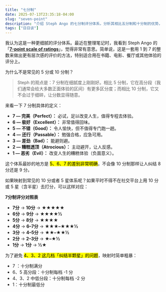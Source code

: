 ```yaml
---
title: "七分制"
date: 2025-07-13T23:35:18-04:00
slug: "seven-point"
description: "介绍 Steph Ango 的七分制评分体系，分析其相比五分制和十分制的优势，并提供评分对照表。"
tags: ["日日谈"]
---
```


我认为这是一种更细腻的评分体系。最近在整理笔记时，我看到 Steph Ango 的 「**[7-point scale of ratings](https://stephango.com/vault#rating-system)**」，觉得非常有意思。简单说，这是一套用 1 到 7 的整数来做出更有层次感的评价的方法，特别适合用在书籍、电影、餐厅或其他体验的评分上。

为什么不是常见的 5 分或 10 分制？

> Steph 的观点是：7 分制在细腻度上刚刚好。相比 5 分制，它在高分段（我们通常会给大多数正面体验的区间）有更多区分度；而相比 10 分制，它又不会过于细碎，让分数显得随意。

来看一下 7 分制具体的定义：

- **7 — 完美（Perfect）：** 必试，足以改变人生，值得专程去体验。
- **6 — 极好（Excellent）：** 非常值得回味。
- **5 — 不错（Good）：** 令人愉快，但不值得专门跑一趟。
- **4 — 还行（Passable）：** 勉强合格，应急可用。
- **3 — 差劲（Bad）：** 能避则避。
- **2 — 糟糕透顶（Atrocious）：** 主动避开，让人反感。
- **1 — 恶劣（Evil）：** 改变人生的糟糕体验（负面意义）。

这个体系最妙的地方是 <mark>5、6、7 的差别非常明确</mark>，不会像 10 分制那样让人纠结 8 分还是 9 分。

如果映射到常见的 10 分或者 5 星体系呢？如果平时不得不在社交平台上用 10 分或 5 星（含半星）去打分，可以这样对应：

**7分制评分对照表**

- **7分** → **10分** → **★★★★★**
- **6分** → **9分** → **★★★★½**
- **5分** → **8分** → **★★★★**
- **4分** → **6–7分** → **★★★–★★★½**
- **3分** → **4–5分** → **★★–★★½**
- **2分** → **2–3分** → **★–★½**
- **1分** → **1分** → **½★**

为了避免 <mark>4、3、2 这几档「纠结半颗星」的问题</mark>，映射时简单粗暴：

- 7 ：十分制满分
- 6、5 高分段：十分制每档 -1 分
- 4、3、2 中低分段：十分制每档 -2 分
- 1：十分制最低分

